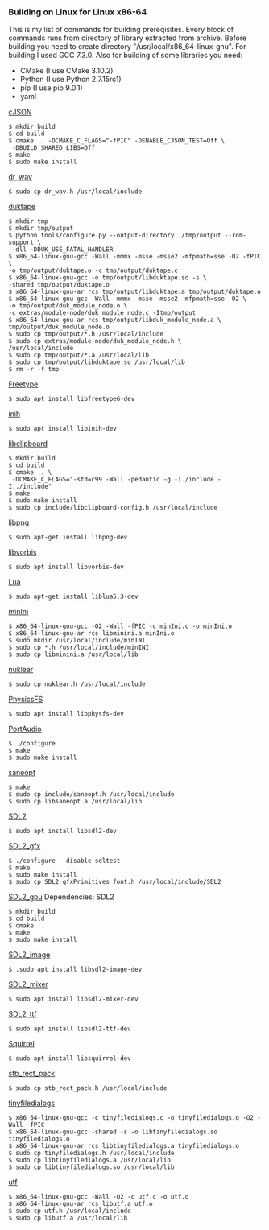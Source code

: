 ### Building on Linux for Linux x86-64
This is my list of commands for building prereqisites. Every block of commands runs from directory of library extracted from archive.
Before building you need to create directory "/usr/local/x86_64-linux-gnu".
For building I used GCC 7.3.0.
Also for building of some libraries you need:

* CMake (I use CMake 3.10.2)
* Python (I use Python 2.7.15rc1)
* pip (I use pip 9.0.1)
* yaml

[cJSON](https://github.com/DaveGamble/cJSON)

```
$ mkdir build
$ cd build
$ cmake .. -DCMAKE_C_FLAGS="-fPIC" -DENABLE_CJSON_TEST=Off \
 -DBUILD_SHARED_LIBS=Off
$ make
$ sudo make install
```

[dr_wav](https://github.com/mackron/dr_libs)

```
$ sudo cp dr_wav.h /usr/local/include
```

[duktape](http://duktape.org/)

```
$ mkdir tmp
$ mkdir tmp/output
$ python tools/configure.py --output-directory ./tmp/output --rom-support \
--dll -DDUK_USE_FATAL_HANDLER
$ x86_64-linux-gnu-gcc -Wall -mmmx -msse -msse2 -mfpmath=sse -O2 -fPIC \
-o tmp/output/duktape.o -c tmp/output/duktape.c
$ x86_64-linux-gnu-gcc -o tmp/output/libduktape.so -s \
-shared tmp/output/duktape.o
$ x86_64-linux-gnu-ar rcs tmp/output/libduktape.a tmp/output/duktape.o
$ x86_64-linux-gnu-gcc -Wall -mmmx -msse -msse2 -mfpmath=sse -O2 \
-o tmp/output/duk_module_node.o \
-c extras/module-node/duk_module_node.c -Itmp/output
$ x86_64-linux-gnu-ar rcs tmp/output/libduk_module_node.a \
tmp/output/duk_module_node.o
$ sudo cp tmp/output/*.h /usr/local/include
$ sudo cp extras/module-node/duk_module_node.h \
/usr/local/include
$ sudo cp tmp/output/*.a /usr/local/lib
$ sudo cp tmp/output/libduktape.so /usr/local/lib
$ rm -r -f tmp
```

[Freetype](http://www.freetype.org)

```
$ sudo apt install libfreetype6-dev
```

[inih](https://github.com/benhoyt/inih)

```
$ sudo apt install libinih-dev
```

[libclipboard](https://jtanx.github.io/libclipboard/)

```
$ mkdir build
$ cd build
$ cmake .. \
 -DCMAKE_C_FLAGS="-std=c99 -Wall -pedantic -g -I./include -I../include"
$ make
$ sudo make install
$ sudo cp include/libclipboard-config.h /usr/local/include
```

[libpng](http://www.libpng.org/pub/png/libpng.html)

```
$ sudo apt-get install libpng-dev
```

[libvorbis](https://www.xiph.org/vorbis/)

```
$ sudo apt install libvorbis-dev
```

[Lua](http://www.lua.org/)

```
$ sudo apt-get install liblua5.3-dev
```

[minIni](https://www.compuphase.com/minini.htm)

```
$ x86_64-linux-gnu-gcc -O2 -Wall -fPIC -c minIni.c -o minIni.o
$ x86_64-linux-gnu-ar rcs libminini.a minIni.o
$ sudo mkdir /usr/local/include/minINI
$ sudo cp *.h /usr/local/include/minINI
$ sudo cp libminini.a /usr/local/lib
```

[nuklear](https://github.com/vurtun/nuklear)

```
$ sudo cp nuklear.h /usr/local/include
```

[PhysicsFS](https://icculus.org/physfs/)

```
$ sudo apt install libphysfs-dev
```

[PortAudio](http://www.portaudio.com/)

```
$ ./configure
$ make
$ sudo make install
```

[saneopt](https://github.com/mmalecki/saneopt)

```
$ make
$ sudo cp include/saneopt.h /usr/local/include
$ sudo cp libsaneopt.a /usr/local/lib
```

[SDL2](https://www.libsdl.org/)

```
$ sudo apt install libsdl2-dev
```

[SDL2_gfx](http://www.ferzkopp.net/wordpress/2016/01/02/sdl_gfx-sdl2_gfx/)

```
$ ./configure --disable-sdltest
$ make
$ sudo make install
$ sudo cp SDL2_gfxPrimitives_font.h /usr/local/include/SDL2
```

[SDL2_gpu](https://github.com/grimfang4/sdl-gpu)
Dependencies: SDL2

```
$ mkdir build
$ cd build
$ cmake ..
$ make
$ sudo make install
```

[SDL2_image](https://www.libsdl.org/projects/SDL_image/)

```
$ .sudo apt install libsdl2-image-dev
```

[SDL2_mixer](https://www.libsdl.org/projects/SDL_mixer/)

```
$ sudo apt install libsdl2-mixer-dev
```

[SDL2_ttf](https://www.libsdl.org/projects/SDL_ttf/)

```
$ sudo apt install libsdl2-ttf-dev
```

[Squirrel](http://www.squirrel-lang.org/)

```
$ sudo apt install libsquirrel-dev
```

[stb_rect_pack](https://github.com/nothings/stb)

```
$ sudo cp stb_rect_pack.h /usr/local/include
```

[tinyfiledialogs](https://sourceforge.net/projects/tinyfiledialogs/)

```
$ x86_64-linux-gnu-gcc -c tinyfiledialogs.c -o tinyfiledialogs.o -O2 -Wall -fPIC
$ x86_64-linux-gnu-gcc -shared -s -o libtinyfiledialogs.so tinyfiledialogs.o
$ x86_64-linux-gnu-ar rcs libtinyfiledialogs.a tinyfiledialogs.o
$ sudo cp tinyfiledialogs.h /usr/local/include
$ sudo cp libtinyfiledialogs.a /usr/local/lib
$ sudo cp libtinyfiledialogs.so /usr/local/lib
```

[utf](https://github.com/andlabs/utf)

```
$ x86_64-linux-gnu-gcc -Wall -O2 -c utf.c -o utf.o
$ x86_64-linux-gnu-ar rcs libutf.a utf.o
$ sudo cp utf.h /usr/local/include
$ sudo cp libutf.a /usr/local/lib
```
